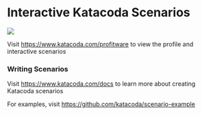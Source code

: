 # Interactive Katacoda Scenarios

[![](http://shields.katacoda.com/katacoda/profitware/count.svg)](https://www.katacoda.com/profitware "Get your profile on Katacoda.com")

Visit https://www.katacoda.com/profitware to view the profile and interactive scenarios

### Writing Scenarios
Visit https://www.katacoda.com/docs to learn more about creating Katacoda scenarios

For examples, visit https://github.com/katacoda/scenario-example
